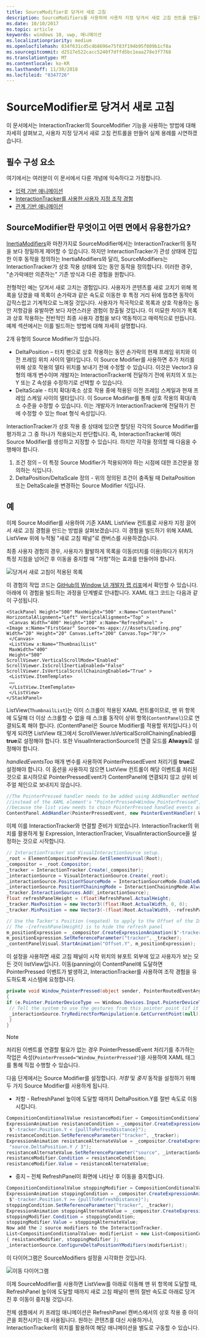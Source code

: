 ```yaml
---
title: SourceModifier로 당겨서 새로 고침
description: SourceModifiers를 사용하여 사용자 지정 당겨서 새로 고침 컨트롤 만들기
ms.date: 10/10/2017
ms.topic: article
keywords: windows 10, uwp, 애니메이션
ms.localizationpriority: medium
ms.openlocfilehash: 834f631cd5c4b8696e75f83f194b95f809b1cf8a
ms.sourcegitcommit: d2517e522cacc5240f7dffd5bc1eaa278e3f7768
ms.translationtype: MT
ms.contentlocale: ko-KR
ms.lasthandoff: 11/30/2018
ms.locfileid: "8347726"
---
```

# <a name="pull-to-refresh-with-source-modifiers"></a>SourceModifier로 당겨서 새로 고침

이 문서에서는 InteractionTracker의 SourceModifier 기능을 사용하는 방법에 대해 자세히 살펴보고, 사용자 지정 당겨서 새로 고침 컨트롤을 만들어 실제 용례를 시연하겠습니다.

## <a name="prerequisites"></a>필수 구성 요소

여기에서는 여러분이 이 문서에서 다룬 개념에 익숙하다고 가정합니다.

- [입력 기반 애니메이션](input-driven-animations.md)
- [InteractionTracker를 사용한 사용자 지정 조작 경험](interaction-tracker-manipulations.md)
- [관계 기반 애니메이션](relation-animations.md)

## <a name="what-is-a-sourcemodifier-and-why-are-they-useful"></a>SourceModifier란 무엇이고 어떤 면에서 유용한가요?

[InertiaModifiers](inertia-modifiers.md)와 마찬가지로 SourceModifier에서는 InteractionTracker의 동작을 보다 정밀하게 제어할 수 있습니다. 하지만 InteractionTracker가 관성 상태에 진입한 이후 동작을 정의하는 InertiaModifiers와 달리, SourceModifiers는 InteractionTracker가 상호 작용 상태에 있는 동안 동작을 정의합니다. 이러한 경우, "손가락에만 의존하는" 기존 방식과 다른 경험을 원합니다.

전형적인 예는 당겨서 새로 고치는 경험입니다. 사용자가 콘텐츠를 새로 고치기 위해 목록을 당겼을 때 목록이 손가락과 같은 속도로 이동한 후 특정 거리 뒤에 멈추면 동작이 갑작스럽고 기계적으로 느껴질 것입니다. 사용자가 적극적으로 목록과 상호 작용하는 동안 저항감을 유발하면 보다 자연스러운 경험이 창출될 것입니다. 이 미묘한 차이가 목록과 상호 작용하는 전반적인 최종 사용자 경험을 보다 역동적이고 매력적으로 만듭니다. 예제 섹션에서는 이를 빌드하는 방법에 대해 자세히 설명합니다.

2개 유형의 Source Modifier가 있습니다.

- DeltaPosition – 터치 팬으로 상호 작용하는 동안 손가락의 현재 프레임 위치와 이전 프레임 위치 사이의 델타입니다. 이 Source Modifier를 사용하면 추가 처리를 위해 상호 작용의 델타 위치를 보내기 전에 수정할 수 있습니다. 이것은 Vector3 유형의 매개 변수이며 개발자는 InteractionTracker에 전달하기 전에 위치의 X 또는 Y 또는 Z 속성을 수정하기로 선택할 수 있습니다.
- DeltaScale - 터치 확대/축소 상호 작용 중에 적용된 이전 프레임 스케일과 현재 프레임 스케일 사이의 델타입니다. 이 Source Modifier를 통해 상호 작용의 확대/축소 수준을 수정할 수 있습니다. 이는 개발자가 InteractionTracker에 전달하기 전에 수정할 수 있는 float 형식 속성입니다.

InteractionTracker가 상호 작용 중 상태에 있으면 할당된 각각의 Source Modifier를 평가하고 그 중 하나가 적용되는지 판단합니다. 즉, InteractionTracker에 여러 Source Modifier를 생성하고 지정할 수 있습니다. 하지만 각각을 정의할 때 다음을 수행해야 합니다.

1. 조건 정의 – 이 특정 Source Modifier가 적용되어야 하는 시점에 대한 조건문을 정의하는 식입니다.
1. DeltaPosition/DeltaScale 정의 - 위의 정의된 조건이 충족될 때 DeltaPosition 또는 DeltaScale을 변경하는 Source Modifier 식입니다.

## <a name="example"></a>예

이제 Source Modifier를 사용하여 기존 XAML ListView 컨트롤로 사용자 지정 끌어서 새로 고침 경험을 만드는 방법을 살펴보겠습니다. 이 경험을 빌드하기 위해 XAML ListView 위에 누적될 "새로 고침 패널"로 캔버스를 사용하겠습니다.

최종 사용자 경험의 경우, 사용자가 활발하게 목록을 이동(터치를 이용)하다가 위치가 특정 지점을 넘어간 후 이동을 중지할 때 "저항"하는 효과를 만들어야 합니다.

![당겨서 새로 고침이 적용된 목록](images/animation/city-list.gif)

이 경험의 작업 코드는 [GitHub의 Window UI 개발자 랩 리포](https://github.com/Microsoft/WindowsUIDevLabs)에서 확인할 수 있습니다. 아래에 이 경험을 빌드하는 과정을 단계별로 안내합니다.
XAML 태그 코드는 다음과 같이 구성됩니다.

```xaml
<StackPanel Height="500" MaxHeight="500" x:Name="ContentPanel" HorizontalAlignment="Left" VerticalAlignment="Top" >
 <Canvas Width="400" Height="100" x:Name="RefreshPanel" >
<Image x:Name="FirstGear" Source="ms-appx:///Assets/Loading.png" Width="20" Height="20" Canvas.Left="200" Canvas.Top="70"/>
 </Canvas>
 <ListView x:Name="ThumbnailList"
 MaxWidth="400"
 Height="500"
ScrollViewer.VerticalScrollMode="Enabled" ScrollViewer.IsScrollInertiaEnabled="False" ScrollViewer.IsVerticalScrollChainingEnabled="True" >
 <ListView.ItemTemplate>
 ……
 </ListView.ItemTemplate>
 </ListView>
</StackPanel>
```

ListView(`ThumbnailList`)는 이미 스크롤이 적용된 XAML 컨트롤이므로, 맨 위 항목에 도달해 더 이상 스크롤할 수 없을 때 스크롤 동작이 상위 항목(`ContentPanel`)으로 연결되도록 해야 합니다. (ContentPanel은 Source Modifier를 적용할 위치입니다.) 이렇게 되려면 ListView 태그에서 ScrollViewer.IsVerticalScrollChainingEnabled를 **true**로 설정해야 합니다. 또한 VisualInteractionSource의 연결 모드를 **Always**로 설정해야 합니다.

_handledEventsToo_ 매개 변수를 사용하여 PointerPressedEvent 처리기를 **true**로 설정해야 합니다. 이 옵션을 사용하지 않으면 ListView 컨트롤이 해당 이벤트를 처리된 것으로 표시하므로 PointerPressedEvent가 ContentPanel에 연결되지 않고 상위 비주얼 체인으로 보내지지 않습니다.

```csharp
//The PointerPressed handler needs to be added using AddHandler method with the //handledEventsToo boolean set to "true"
//instead of the XAML element's "PointerPressed=Window_PointerPressed",
//because the list view needs to chain PointerPressed handled events as well.
ContentPanel.AddHandler(PointerPressedEvent, new PointerEventHandler( Window_PointerPressed), true);
```

이제 이를 InteractionTracker와 연결할 준비가 되었습니다. InteractionTracker의 위치를 활용하게 될 Expression, InteractionTracker, VisualInteractionSource을 설정하는 것으로 시작합니다.

```csharp
// InteractionTracker and VisualInteractionSource setup.
_root = ElementCompositionPreview.GetElementVisual(Root);
_compositor = _root.Compositor;
_tracker = InteractionTracker.Create(_compositor);
_interactionSource = VisualInteractionSource.Create(_root);
_interactionSource.PositionYSourceMode = InteractionSourceMode.EnabledWithInertia;
_interactionSource.PositionYChainingMode = InteractionChainingMode.Always;
_tracker.InteractionSources.Add(_interactionSource);
float refreshPanelHeight = (float)RefreshPanel.ActualHeight;
_tracker.MaxPosition = new Vector3((float)Root.ActualWidth, 0, 0);
_tracker.MinPosition = new Vector3(-(float)Root.ActualWidth, -refreshPanelHeight, 0);

// Use the Tacker's Position (negated) to apply to the Offset of the Image.
// The -{refreshPanelHeight} is to hide the refresh panel
m_positionExpression = _compositor.CreateExpressionAnimation($"-tracker.Position.Y - {refreshPanelHeight} ");
m_positionExpression.SetReferenceParameter("tracker", _tracker);
_contentPanelVisual.StartAnimation("Offset.Y", m_positionExpression);
```

이 설정을 사용하면 새로 고침 패널이 시작 위치의 뷰포트 외부에 있고 사용자가 보는 모든 것이 listView입니다. 이동(panning)이 ContentPanel에 도달하면 PointerPressed 이벤트가 발생하고, InteractionTracker를 사용하여 조작 경험을 유도하도록 시스템에 요청합니다.

```csharp
private void Window_PointerPressed(object sender, PointerRoutedEventArgs e)
{
if (e.Pointer.PointerDeviceType == Windows.Devices.Input.PointerDeviceType.Touch) {
 // Tell the system to use the gestures from this pointer point (if it can).
 _interactionSource.TryRedirectForManipulation(e.GetCurrentPoint(null));
 }
}
```

> [!NOTE]
> 처리된 이벤트를 연결할 필요가 없는 경우 PointerPressedEvent 처리기를 추가하는 작업은 속성(`PointerPressed="Window_PointerPressed"`)을 사용하여 XAML 태그를 통해 직접 수행할 수 있습니다.

다음 단계에서는 Source Modifier를 설정합니다. _저항_ 및 _중지_ 동작을 설정하기 위해 두 가지 Source Modifier를 사용하게 됩니다.

- 저항 - RefreshPanel 높이에 도달할 때까지 DeltaPosition.Y를 절반 속도로 이동시킵니다.

```csharp
CompositionConditionalValue resistanceModifier = CompositionConditionalValue.Create (_compositor);
ExpressionAnimation resistanceCondition = _compositor.CreateExpressionAnimation(
 $"-tracker.Position.Y < {pullToRefreshDistance}");
resistanceCondition.SetReferenceParameter("tracker", _tracker);
ExpressionAnimation resistanceAlternateValue = _compositor.CreateExpressionAnimation(
 "source.DeltaPosition.Y / 3");
resistanceAlternateValue.SetReferenceParameter("source", _interactionSource);
resistanceModifier.Condition = resistanceCondition;
resistanceModifier.Value = resistanceAlternateValue;
```

- 중지 – 전체 RefreshPanel이 화면에 나타난 후 이동을 중지합니다.

```csharp
CompositionConditionalValue stoppingModifier = CompositionConditionalValue.Create (_compositor);
ExpressionAnimation stoppingCondition = _compositor.CreateExpressionAnimation(
 $"-tracker.Position.Y >= {pullToRefreshDistance}");
stoppingCondition.SetReferenceParameter("tracker", _tracker);
ExpressionAnimation stoppingAlternateValue = _compositor.CreateExpressionAnimation("0");
stoppingModifier.Condition = stoppingCondition;
stoppingModifier.Value = stoppingAlternateValue;
Now add the 2 source modifiers to the InteractionTracker.
List<CompositionConditionalValue> modifierList = new List<CompositionConditionalValue>()
{ resistanceModifier, stoppingModifier };
_interactionSource.ConfigureDeltaPositionYModifiers(modifierList);
```

이 다이어그램은 SourceModifiers 설정을 시각화한 것입니다.

![이동 다이어그램](images/animation/source-modifiers-diagram.png)

이제 SourceModifier를 사용하면 ListView를 아래로 이동해 맨 위 항목에 도달할 때, RefreshPanel 높이에 도달할 때까지 새로 고침 패널이 팬의 절반 속도로 아래로 당겨진 후 이동이 중지될 것입니다.

전체 샘플에서 키 프레임 애니메이션은 RefreshPanel 캔버스에서의 상호 작용 중 아이콘을 회전시키는 데 사용됩니다. 원하는 콘텐츠를 대신 사용하거나, InteractionTracker의 위치를 활용하여 해당 애니메이션을 별도로 구동할 수 있습니다.
